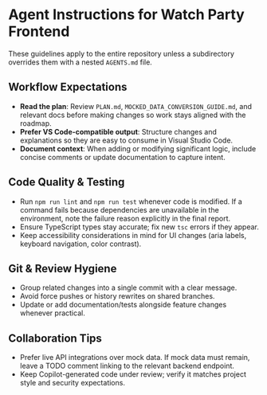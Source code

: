 # Agent Instructions for Watch Party Frontend

These guidelines apply to the entire repository unless a subdirectory overrides them with a nested `AGENTS.md` file.

## Workflow Expectations
- **Read the plan**: Review `PLAN.md`, `MOCKED_DATA_CONVERSION_GUIDE.md`, and relevant docs before making changes so work stays aligned with the roadmap.
- **Prefer VS Code-compatible output**: Structure changes and explanations so they are easy to consume in Visual Studio Code.
- **Document context**: When adding or modifying significant logic, include concise comments or update documentation to capture intent.

## Code Quality & Testing
- Run `npm run lint` and `npm run test` whenever code is modified. If a command fails because dependencies are unavailable in the environment, note the failure reason explicitly in the final report.
- Ensure TypeScript types stay accurate; fix new `tsc` errors if they appear.
- Keep accessibility considerations in mind for UI changes (aria labels, keyboard navigation, color contrast).

## Git & Review Hygiene
- Group related changes into a single commit with a clear message.
- Avoid force pushes or history rewrites on shared branches.
- Update or add documentation/tests alongside feature changes whenever practical.

## Collaboration Tips
- Prefer live API integrations over mock data. If mock data must remain, leave a TODO comment linking to the relevant backend endpoint.
- Keep Copilot-generated code under review; verify it matches project style and security expectations.
